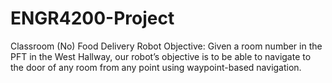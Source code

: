 # ENGR4200-Project
Classroom (No) Food Delivery Robot
Objective: Given a room number in the PFT in the West Hallway, our robot’s objective is to be able to navigate to the door of any room from any point using waypoint-based navigation. 
